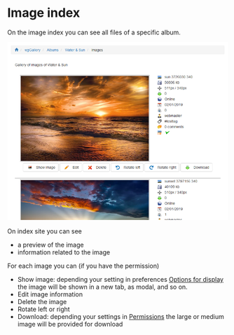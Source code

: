 # Image index

On the image index you can see all files of a specific album.

![](../../.gitbook/assets/imageindex1.png)

On index site you can see

* a preview of the image
* information related to the image

For each image you can \(if you have the permission\)

* Show image: depending your setting in preferences [Options for display]() the image will be shown in a new tab, as modal, and so on.
* Edit image information
* Delete the image
* Rotate left or right
* Download: depending your settings in [Permissions](https://app.gitbook.com/@xoops/s/wggallery-tutorial/~/edit/drafts/-Lsp6ZJlrSkVXk5zy3up/english/administration-menu/permissions) the large or medium image will be provided for download

